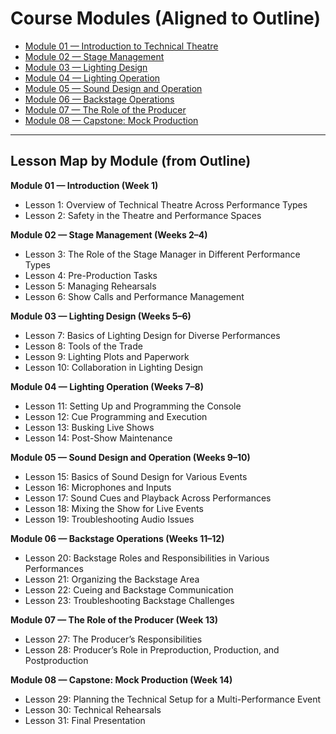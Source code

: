 # Course Modules (Aligned to Outline)

- [Module 01 — Introduction to Technical Theatre](01-introduction.md)
- [Module 02 — Stage Management](02-stage-management.md)
- [Module 03 — Lighting Design](03-lighting-design.md)
- [Module 04 — Lighting Operation](04-lighting-operation.md)
- [Module 05 — Sound Design and Operation](05-sound-design-and-operation.md)
- [Module 06 — Backstage Operations](06-backstage-operations.md)
- [Module 07 — The Role of the Producer](07-producer-role.md)
- [Module 08 — Capstone: Mock Production](08-capstone-mock-production.md)

---

## Lesson Map by Module (from Outline)

**Module 01 — Introduction (Week 1)**
- Lesson 1: Overview of Technical Theatre Across Performance Types
- Lesson 2: Safety in the Theatre and Performance Spaces

**Module 02 — Stage Management (Weeks 2–4)**
- Lesson 3: The Role of the Stage Manager in Different Performance Types
- Lesson 4: Pre-Production Tasks
- Lesson 5: Managing Rehearsals
- Lesson 6: Show Calls and Performance Management

**Module 03 — Lighting Design (Weeks 5–6)**
- Lesson 7: Basics of Lighting Design for Diverse Performances
- Lesson 8: Tools of the Trade
- Lesson 9: Lighting Plots and Paperwork
- Lesson 10: Collaboration in Lighting Design

**Module 04 — Lighting Operation (Weeks 7–8)**
- Lesson 11: Setting Up and Programming the Console
- Lesson 12: Cue Programming and Execution
- Lesson 13: Busking Live Shows
- Lesson 14: Post-Show Maintenance

**Module 05 — Sound Design and Operation (Weeks 9–10)**
- Lesson 15: Basics of Sound Design for Various Events
- Lesson 16: Microphones and Inputs
- Lesson 17: Sound Cues and Playback Across Performances
- Lesson 18: Mixing the Show for Live Events
- Lesson 19: Troubleshooting Audio Issues

**Module 06 — Backstage Operations (Weeks 11–12)**
- Lesson 20: Backstage Roles and Responsibilities in Various Performances
- Lesson 21: Organizing the Backstage Area
- Lesson 22: Cueing and Backstage Communication
- Lesson 23: Troubleshooting Backstage Challenges

**Module 07 — The Role of the Producer (Week 13)**
- Lesson 27: The Producer’s Responsibilities
- Lesson 28: Producer’s Role in Preproduction, Production, and Postproduction

**Module 08 — Capstone: Mock Production (Week 14)**
- Lesson 29: Planning the Technical Setup for a Multi-Performance Event
- Lesson 30: Technical Rehearsals
- Lesson 31: Final Presentation
